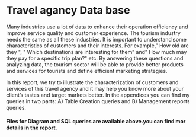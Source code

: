 
# Travel agancy Data base
Many industries use a lot of data to enhance their operation efficiency and improve service quality and customer experience. The tourism industry needs the same as all these industries. 
It is important to understand some characteristics of customers and their interests. For example,” How old are they ", " Which destinations are interesting for them” and” How much may they pay for a specific trip plan?" etc.
By answering these questions and analyzing data, the tourism sector will be able to provide better products and services for tourists and define efficient marketing strategies.

 In this report, we try to illustrate the characterization of customers and services of this travel agency and it may help you know more about your client’s tastes and target markets better.
In the appendices you can find my queries in two parts: A) Table Creation queries and B) Management reports queries.
#### Files for Diagram and SQL queries are available above.you can find mor details in the [report](https://github.com/amiranissian/SQL-Python/blob/main/Travel%20agancy/Travel%20agency%20report.pdf).
